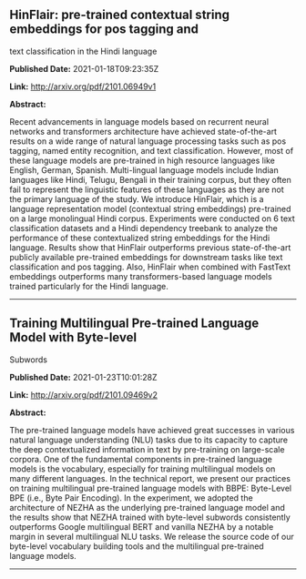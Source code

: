 ## HinFlair: pre-trained contextual string embeddings for pos tagging and
  text classification in the Hindi language

**Published Date:** 2021-01-18T09:23:35Z

**Link:** http://arxiv.org/pdf/2101.06949v1

**Abstract:**

  Recent advancements in language models based on recurrent neural networks and
transformers architecture have achieved state-of-the-art results on a wide
range of natural language processing tasks such as pos tagging, named entity
recognition, and text classification. However, most of these language models
are pre-trained in high resource languages like English, German, Spanish.
Multi-lingual language models include Indian languages like Hindi, Telugu,
Bengali in their training corpus, but they often fail to represent the
linguistic features of these languages as they are not the primary language of
the study. We introduce HinFlair, which is a language representation model
(contextual string embeddings) pre-trained on a large monolingual Hindi corpus.
Experiments were conducted on 6 text classification datasets and a Hindi
dependency treebank to analyze the performance of these contextualized string
embeddings for the Hindi language. Results show that HinFlair outperforms
previous state-of-the-art publicly available pre-trained embeddings for
downstream tasks like text classification and pos tagging. Also, HinFlair when
combined with FastText embeddings outperforms many transformers-based language
models trained particularly for the Hindi language.


---

## Training Multilingual Pre-trained Language Model with Byte-level
  Subwords

**Published Date:** 2021-01-23T10:01:28Z

**Link:** http://arxiv.org/pdf/2101.09469v2

**Abstract:**

  The pre-trained language models have achieved great successes in various
natural language understanding (NLU) tasks due to its capacity to capture the
deep contextualized information in text by pre-training on large-scale corpora.
One of the fundamental components in pre-trained language models is the
vocabulary, especially for training multilingual models on many different
languages. In the technical report, we present our practices on training
multilingual pre-trained language models with BBPE: Byte-Level BPE (i.e., Byte
Pair Encoding). In the experiment, we adopted the architecture of NEZHA as the
underlying pre-trained language model and the results show that NEZHA trained
with byte-level subwords consistently outperforms Google multilingual BERT and
vanilla NEZHA by a notable margin in several multilingual NLU tasks. We release
the source code of our byte-level vocabulary building tools and the
multilingual pre-trained language models.


---

